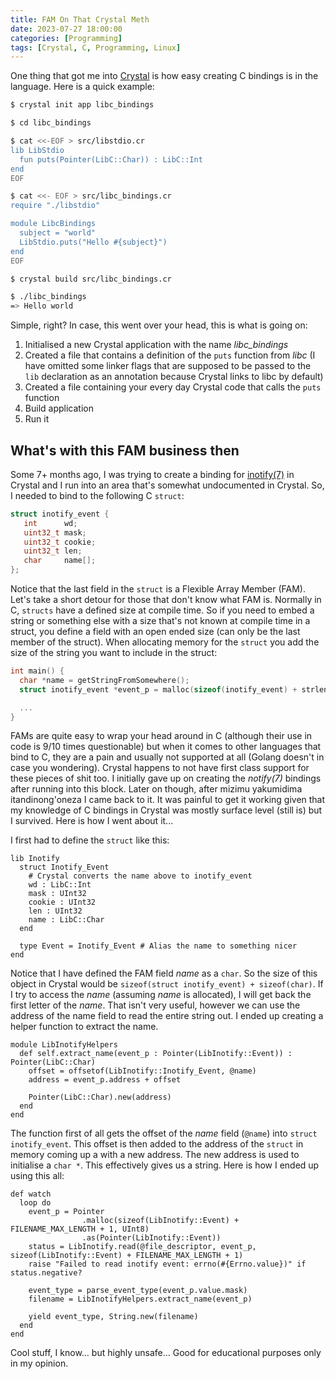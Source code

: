 ```yaml
---
title: FAM On That Crystal Meth
date: 2023-07-27 18:00:00
categories: [Programming]
tags: [Crystal, C, Programming, Linux]
---
```


One thing that got me into [Crystal](https://crystal-lang.org/) is how easy creating C
bindings is in the language. Here is a quick example:

```sh
$ crystal init app libc_bindings

$ cd libc_bindings

$ cat <<-EOF > src/libstdio.cr
lib LibStdio
  fun puts(Pointer(LibC::Char)) : LibC::Int
end
EOF

$ cat <<- EOF > src/libc_bindings.cr
require "./libstdio"

module LibcBindings
  subject = "world"
  LibStdio.puts("Hello #{subject}")
end
EOF

$ crystal build src/libc_bindings.cr

$ ./libc_bindings
=> Hello world
```

Simple, right? In case, this went over your head, this is what is going on:

1. Initialised a new Crystal application with the name *libc_bindings*
2. Created a file that contains a definition of the `puts` function from *libc*
(I have omitted some linker flags that are supposed to be passed to the `lib`
declaration as an annotation because Crystal links to libc by default)
3. Created a file containing your every day Crystal code that calls the `puts` function
4. Build application
5. Run it

## What's with this FAM business then

Some 7+ months ago, I was trying to create a binding for
[inotify(7)](https://www.man7.org/linux/man-pages/man7/inotify.7.html) in Crystal and
I run into an area that's somewhat undocumented in Crystal. So, I needed to bind to the
following C `struct`:

```c
struct inotify_event {
   int      wd;
   uint32_t mask;
   uint32_t cookie;
   uint32_t len;
   char     name[];
};
```

Notice that the last field in the `struct` is a Flexible Array Member (FAM). Let's take
a short detour for those that don't know what FAM is. Normally in C, `structs` have
a defined size at compile time. So if you need to embed a string or something else with
a size that's not known at compile time in a struct, you define a field with an open
ended size (can only be the last member of the struct). When allocating memory for the
`struct` you add the size of the string you want to include in the struct:

```c
int main() {
  char *name = getStringFromSomewhere();
  struct inotify_event *event_p = malloc(sizeof(inotify_event) + strlen(name) + 1); // Don't forget the \0

  ...
}
```

FAMs are quite easy to wrap your head around in C (although their use in code is 9/10
times questionable) but when it comes to other languages that bind to C, they are a pain
and usually not supported at all (Golang doesn't in case you wondering). Crystal happens
to not have first class support for these pieces of shit too. I initially gave up on
creating the *notify(7)* bindings after running into this block. Later on though, after
mizimu yakumidima itandinong'oneza I came back to it. It was painful to get it working
given that my knowledge of C bindings in Crystal was mostly surface level (still is) but
I survived. Here is how I went about it...

I first had to define the `struct` like this:

```crystal
lib Inotify
  struct Inotify_Event
    # Crystal converts the name above to inotify_event
    wd : LibC::Int
    mask : UInt32
    cookie : UInt32
    len : UInt32
    name : LibC::Char
  end

  type Event = Inotify_Event # Alias the name to something nicer
end
```

Notice that I have defined the FAM field *name* as a `char`. So the size of this object
in Crystal would be `sizeof(struct inotify_event) + sizeof(char)`. If I try to access
the *name* (assuming *name* is allocated), I will get back the first letter of the
*name*. That isn't very useful, however we can use the address of the name field to read
the entire string out. I ended up creating a helper function to extract the name.

```crystal
module LibInotifyHelpers
  def self.extract_name(event_p : Pointer(LibInotify::Event)) : Pointer(LibC::Char)
    offset = offsetof(LibInotify::Inotify_Event, @name)
    address = event_p.address + offset

    Pointer(LibC::Char).new(address)
  end
end
```

The function first of all gets the offset of the *name* field (`@name`) into
`struct inotify_event`. This offset is then added to the address of the `struct` in
memory coming up a with a new address. The new address is used to initialise a
`char *`. This effectively gives us a string. Here is how I ended up using this all:

```crystal
def watch
  loop do
    event_p = Pointer
                .malloc(sizeof(LibInotify::Event) + FILENAME_MAX_LENGTH + 1, UInt8)
                .as(Pointer(LibInotify::Event))
    status = LibInotify.read(@file_descriptor, event_p, sizeof(LibInotify::Event) + FILENAME_MAX_LENGTH + 1)
    raise "Failed to read inotify event: errno(#{Errno.value})" if status.negative?

    event_type = parse_event_type(event_p.value.mask)
    filename = LibInotifyHelpers.extract_name(event_p)

    yield event_type, String.new(filename)
  end
end
```

Cool stuff, I know... but highly unsafe... Good for educational purposes only in my
opinion.
